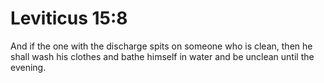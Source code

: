 # Leviticus 15:8

And if the one with the discharge spits on someone who is clean, then he shall wash his clothes and bathe himself in water and be unclean until the evening.
